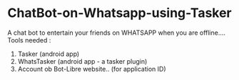 # ChatBot-on-Whatsapp-using-Tasker
A chat bot to entertain your friends on WHATSAPP when you are offline....
Tools needed :
1. Tasker (android app)
2. WhatsTasker (android app - a tasker plugin)
3. Account ob Bot-Libre website.. (for application ID)
